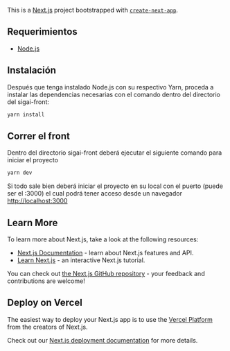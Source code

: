 This is a [Next.js](https://nextjs.org/) project bootstrapped with [`create-next-app`](https://github.com/vercel/next.js/tree/canary/packages/create-next-app).

## Requerimientos
- [Node.js](https://nodejs.org/es/)

## Instalación

Después que tenga instalado Node.js con su respectivo Yarn, proceda a instalar las dependencias necesarias con el comando dentro del directorio del sigai-front:

```bash
yarn install
```

## Correr el front

Dentro del directorio sigai-front deberá ejecutar el siguiente comando para iniciar el proyecto

```bash
yarn dev
```

Si todo sale bien deberá iniciar el proyecto en su local con el puerto (puede ser el :3000) el cual podrá tener acceso desde un navegador [http://localhost:3000](http://localhost:3000)

## Learn More

To learn more about Next.js, take a look at the following resources:

- [Next.js Documentation](https://nextjs.org/docs) - learn about Next.js features and API.
- [Learn Next.js](https://nextjs.org/learn) - an interactive Next.js tutorial.

You can check out [the Next.js GitHub repository](https://github.com/vercel/next.js/) - your feedback and contributions are welcome!

## Deploy on Vercel

The easiest way to deploy your Next.js app is to use the [Vercel Platform](https://vercel.com/new?utm_medium=default-template&filter=next.js&utm_source=create-next-app&utm_campaign=create-next-app-readme) from the creators of Next.js.

Check out our [Next.js deployment documentation](https://nextjs.org/docs/deployment) for more details.
